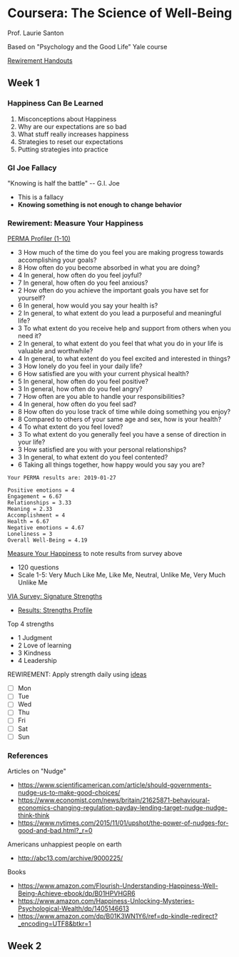 # Coursera: The Science of Well-Being

Prof. Laurie Santon 

Based on "Psychology and the Good Life" Yale course

[Rewirement Handouts](docs/The_Science_Of_Well_Being.pdf)

## Week 1

### Happiness Can Be Learned 

1. Misconceptions about Happiness
2. Why are our expectations are so bad
3. What stuff really increases happiness
4. Strategies to reset our expectations
5. Putting strategies into practice

### GI Joe Fallacy

"Knowing is half the battle" -- G.I. Joe
- This is a fallacy
- **Knowing something is not enough to change behavior**

### Rewirement: Measure Your Happiness

[PERMA Profiler (1-10)](https://yalesurvey.ca1.qualtrics.com/jfe/form/SV_dmWAB2LoFzOk25n?user_id=adf83ddf4ae755802349c63ab30b9eb19110cd4e)
- 3 How much of the time do you feel you are making progress towards
  accomplishing your goals?
- 8 How often do you become absorbed in what you are doing? 
- 4 In general, how often do you feel joyful?
- 7 In general, how often do you feel anxious?
- 2 How often do you achieve the important goals you have set for yourself?
- 6 In general, how would you say your health is?
- 2 In general, to what extent do you lead a purposeful and meaningful life?
- 3 To what extent do you receive help and support from others when you need
  it?
- 2 In general, to what extent do you feel that what you do in your life is
  valuable and worthwhile?
- 4 In general, to what extent do you feel excited and interested in things? 
- 3 How lonely do you feel in your daily life?
- 6 How satisfied are you with your current physical health?
- 5 In general, how often do you feel positive?
- 3 In general, how often do you feel angry?
- 7 How often are you able to handle your responsibilities? 
- 4 In general, how often do you feel sad?
- 8 How often do you lose track of time while doing something you enjoy?
- 8 Compared to others of your same age and sex, how is your health?
- 4 To what extent do you feel loved?
- 3 To what extent do you generally feel you have a sense of direction in your life?
- 3 How satisfied are you with your personal relationships? 
- 3 In general, to what extent do you feel contented?
- 6 Taking all things together, how happy would you say you are?

```
Your PERMA results are: 2019-01-27
 
Positive emotions = 4 
Engagement = 6.67 
Relationships = 3.33 
Meaning = 2.33 
Accomplishment = 4
Health = 6.67 
Negative emotions = 4.67 
Loneliness = 3 
Overall Well-Being = 4.19 
```

[Measure Your Happiness](docs/Measure_Happiness.pdf) to note results from survey above
- 120 questions
- Scale 1-5: Very Much Like Me, Like Me, Neutral, Unlike Me, Very Much Unlike Me

[VIA Survey: Signature Strengths](http://www.viacharacter.org/www/Character-Strengths-Survey)
- [Results: Strengths Profile](docs/strengths_profile.pdf)

Top 4 strengths
- 1 Judgment
- 2 Love of learning
- 3 Kindness
- 4 Leadership

REWIREMENT: Apply strength daily using [ideas](docs/340_ideas.pdf) 
- [ ] Mon
- [ ] Tue
- [ ] Wed
- [ ] Thu
- [ ] Fri
- [ ] Sat 
- [ ] Sun

### References

Articles on "Nudge"
- https://www.scientificamerican.com/article/should-governments-nudge-us-to-make-good-choices/
- https://www.economist.com/news/britain/21625871-behavioural-economics-changing-regulation-payday-lending-target-nudge-nudge-think-think
- https://www.nytimes.com/2015/11/01/upshot/the-power-of-nudges-for-good-and-bad.html?_r=0

Americans unhappiest people on earth
- http://abc13.com/archive/9000225/

Books
- https://www.amazon.com/Flourish-Understanding-Happiness-Well-Being-Achieve-ebook/dp/B01HPVHGR6
- https://www.amazon.com/Happiness-Unlocking-Mysteries-Psychological-Wealth/dp/1405146613
- https://www.amazon.com/dp/B01K3WN1Y6/ref=dp-kindle-redirect?_encoding=UTF8&btkr=1

## Week 2
